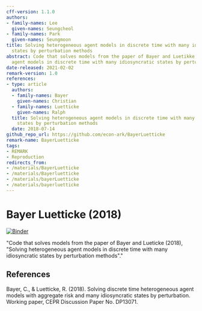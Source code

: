 ```yaml
---
cff-version: 1.1.0
authors:
- family-names: Lee
  given-names: Seungcheol
- family-names: Park
  given-names: Seungmoon
title: Solving heterogeneous agent models in discrete time with many idiosyncratic
  states by perturbation methods
abstract: Code that solves models from the paper of Bayer and Luetikke, "Solving heterogeneous
  agent models in discrete time with many idiosyncratic states by perturbation methods".
date-released: 2021-02-02
remark-version: 1.0
references:
- type: article
  authors:
  - family-names: Bayer
    given-names: Christian
  - family-names: Luetticke
    given-names: Ralph
  title: Solving heterogeneous agent models in discrete time with many idiosyncratic
    states by perturbation methods
  date: 2018-07-14
github_repo_url: https://github.com/econ-ark/BayerLuetticke
remark-name: BayerLuetticke
tags:
- REMARK
- Reproduction
redirects_from:
- /materials/BayerLuetticke
- /materials/Bayerluetticke
- /materials/bayerLuetticke
- /materials/bayerluetticke
---
```


# Bayer Luetticke (2018)
[![Binder](https://mybinder.org/badge_logo.svg)](https://mybinder.org/v2/gh/econ-ark/BayerLuetticke/HEAD)

"Code that solves models from the paper of Bayer and Lueticke (2018), \"Solving heterogeneous agent models in discrete time with many idiosyncratic states by perturbation methods\"."


## References

Bayer, C., & Luetticke, R. (2018). Solving discrete time heterogeneous agent models with aggregate risk and many idiosyncratic states by perturbation. Working paper, CEPR Discussion Paper No. DP13071.
